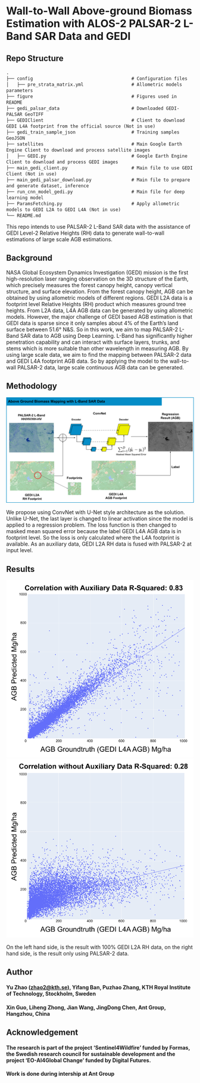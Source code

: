 # Wall-to-Wall Above-ground Biomass Estimation with ALOS-2 PALSAR-2 L-Band SAR Data and GEDI

## Repo Structure
    .
    ├── config                                     # Configuration files 
    │   ├── pre_strata_matrix.yml                  # Allometric models parameters 
    ├── figure                                     # Figures used in README 
    ├── gedi_palsar_data                           # Downloaded GEDI-PALSAR GeoTIFF
    ├── GEDIClient                                 # Client to download GEDI L4A footprint from the official source (Not in use)
    ├── gedi_train_sample_json                     # Training samples GeoJSON
    ├── satellites                                 # Main Google Earth Engine Client to download and process satellite images
    │   ├── GEDI.py                                # Google Earth Engine Client to download and process GEDI images
    ├── main_gedi_client.py                        # Main file to use GEDI Client (Not in use)
    ├── main_gedi_palsar_download.py               # Main file to prepare and generate dataset, inference
    ├── run_cnn_model_gedi.py                      # Main file for deep learning model
    ├── ParamsFetching.py                          # Apply allometric models to GEDI L2A to GEDI L4A (Not in use)
    └── README.md
This repo intends to use PALSAR-2 L-Band SAR data with the assistance of GEDI Level-2 Relative Heights (RH) data to generate 
wall-to-wall estimations of large scale AGB estimations. 

## Background

NASA Global Ecosystem Dynamics Investigation (GEDI) mission is the first high-resolution laser ranging observation on the 3D 
structure of the Earth, which precisely measures the forest canopy height, canopy vertical structure, and surface elevation.
From the forest canopy height, AGB can be obtained by using allometric models of different regions. 
GEDI L2A data is a footprint level Relative Heights (RH) product which measures ground tree heights. 
From L2A data, L4A AGB data can be generated by using allometric models. However, the major challenge of GEDI based AGB 
estimation is that GEDI data is sparse since it only samples about 4% of the Earth’s land surface between 51.6° N&S. So in this
work, we aim to map PALSAR-2 L-Band SAR data to AGB using Deep Learning. L-Band has significantly higher penetration capability and
can interact with surface layers, trunks, and stems which is more suitable than other wavelength in measuring AGB. By using 
large scale data, we aim to find the mapping between PALSAR-2 data and GEDI L4A footprint AGB data. So by applying the model to
the wall-to-wall PALSAR-2 data, large scale continuous AGB data can be generated.

## Methodology

![Alt text](figure/methods.svg?raw=true "Methodology")

We propose using ConvNet with U-Net style architecture as the solution. Unlike U-Net, the last layer is changed to linear 
activation since the model is applied to a regression problem. The loss function is then changed to masked mean squared error 
because the label GEDI L4A AGB data is in footprint level. So the loss is only calculated where the L4A footprint is available.
As an auxiliary data, GEDI L2A RH data is fused with PALSAR-2 at input level. 

## Results
![Alt text](figure/waux.svg?raw=true "Title")
![Alt text](figure/woaux.svg?raw=true "Title")

On the left hand side, is the result with 100% GEDI L2A RH data, on the right hand side, is the result only using PALSAR-2 data.

## Author

#### Yu Zhao (zhao2@kth.se), Yifang Ban, Puzhao Zhang, KTH Royal Institute of Technology, Stockholm, Sweden
#### Xin Guo, Liheng Zhong, Jian Wang, JingDong Chen, Ant Group, Hangzhou, China

## Acknowledgement
#### The research is part of the project ‘Sentinel4Wildfire’ funded by Formas, the Swedish research council for sustainable development and the project ‘EO-AI4Global Change’ funded by Digital Futures.
#### Work is done during intership at Ant Group